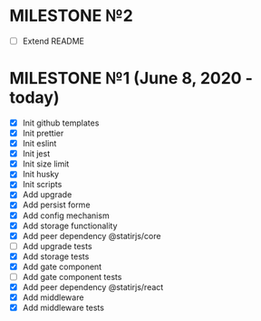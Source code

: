 # MILESTONE №2

- [ ] Extend README

# MILESTONE №1 (June 8, 2020 - today)

- [x] Init github templates
- [x] Init prettier
- [x] Init eslint
- [x] Init jest
- [x] Init size limit
- [x] Init husky
- [x] Init scripts
- [x] Add upgrade
- [x] Add persist forme
- [x] Add config mechanism
- [x] Add storage functionality
- [x] Add peer dependency @statirjs/core
- [ ] Add upgrade tests
- [x] Add storage tests
- [x] Add gate component
- [ ] Add gate component tests
- [x] Add peer dependency @statirjs/react
- [x] Add middleware
- [x] Add middleware tests
